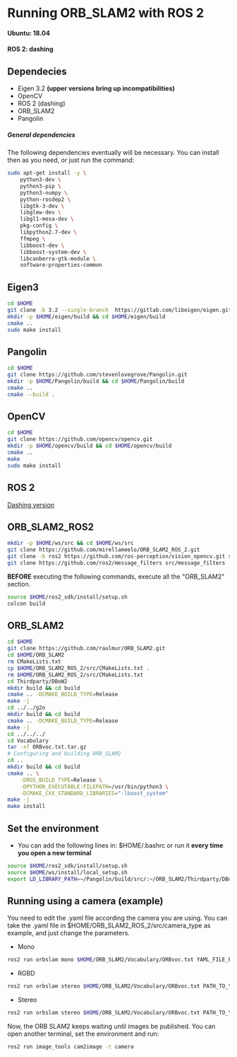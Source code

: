 # Running ORB_SLAM2 with ROS 2
#### Ubuntu: 18.04
#### ROS 2: dashing


## Dependecies

- Eigen 3.2 **(upper versions bring up incompatibilities)**
- OpenCV
- ROS 2 (dashing)
- ORB_SLAM2
- Pangolin


##### General dependencies

The following dependencies eventually will be necessary. You can install then as you need, or just run the command:

```bash 
sudo apt-get install -y \
	python3-dev \
	python3-pip \
	python3-numpy \
	python-rosdep2 \
	libgtk-3-dev \
	libglew-dev \
	libgl1-mesa-dev \
	pkg-config \
	libpython2.7-dev \
	ffmpeg \
	libboost-dev \
	libboost-system-dev \
	libcanberra-gtk-module \
	software-properties-common
```

## Eigen3

```bash
cd $HOME
git clone -b 3.2 --single-branch  https://gitlab.com/libeigen/eigen.git
mkdir -p $HOME/eigen/build && cd $HOME/eigen/build
cmake ..
sudo make install
```

## Pangolin 

```bash
cd $HOME
git clone https://github.com/stevenlovegrove/Pangolin.git
mkdir -p $HOME/Pangolin/build && cd $HOME/Pangolin/build
cmake ..
cmake --build .
```

## OpenCV

``` bash
cd $HOME
git clone https://github.com/opencv/opencv.git
mkdir -p $HOME/opencv/build && cd $HOME/opencv/build 
cmake ..
make 
sudo make install
```

## ROS 2
[Dashing version](https://index.ros.org/doc/ros2/Installation/Dashing/Linux-Install-Debians/)


## ORB_SLAM2_ROS2 

``` bash
mkdir -p $HOME/ws/src && cd $HOME/ws/src
git clone https://github.com/mirellameelo/ORB_SLAM2_ROS_2.git
git clone -b ros2 https://github.com/ros-perception/vision_opencv.git src/vision_opencv
git clone https://github.com/ros2/message_filters src/message_filters
```

**BEFORE** executing the following commands, execute all the "ORB_SLAM2" section.

``` bash
source $HOME/ros2_sdk/install/setup.sh 
colcon build
```

## ORB_SLAM2

```bash 
cd $HOME
git clone https://github.com/raulmur/ORB_SLAM2.git
cd $HOME/ORB_SLAM2
rm CMakeLists.txt
cp $HOME/ORB_SLAM2_ROS_2/src/CMakeLists.txt .
rm $HOME/ORB_SLAM2_ROS_2/src/CMakeLists.txt
cd Thirdparty/DBoW2
mkdir build && cd build
cmake .. -DCMAKE_BUILD_TYPE=Release
make -j
cd ../../g2o
mkdir build && cd build
cmake .. -DCMAKE_BUILD_TYPE=Release
make -j
cd ../../../
cd Vocabulary
tar -xf ORBvoc.txt.tar.gz
# Configuring and building ORB_SLAM2
cd ..
mkdir build && cd build
cmake .. \
	-DROS_BUILD_TYPE=Release \
	-DPYTHON_EXECUTABLE:FILEPATH=/usr/bin/python3 \
	-DCMAKE_CXX_STANDARD_LIBRARIES="-lboost_system"
make -j
make install
```

## Set the environment

-  You can add the following lines in: $HOME/.bashrc or run it **every time you open a new terminal**

``` bash
source $HOME/ros2_sdk/install/setup.sh
source $HOME/ws/install/local_setup.sh
export LD_LIBRARY_PATH=~/Pangolin/build/src/:~/ORB_SLAM2/Thirdparty/DBoW2/lib:~/ORB_SLAM2/Thirdparty/g2o/lib:~/ORB_SLAM2/lib:$LD_LIBRARY_PATH
```

## Running using a camera (example)

You need to edit the .yaml file according the camera you are using. You can take the .yaml file in $HOME/ORB_SLAM2_ROS_2/src/camera_type  as example, and just change the parameters. 

- Mono

``` bash
ros2 run orbslam mono $HOME/ORB_SLAM2/Vocabulary/ORBvoc.txt YAML_FILE_PATH
```

- RGBD 

``` bash
ros2 run orbslam stereo $HOME/ORB_SLAM2/Vocabulary/ORBvoc.txt PATH_TO_YAML_CONFIG_FILE BOOL_RECTIFY
```

-  Stereo

``` bash
ros2 run orbslam stereo $HOME/ORB_SLAM2/Vocabulary/ORBvoc.txt PATH_TO_YAML_CONFIG_FILE BOOL_RECTIFY
```

Now, the ORB SLAM2 keeps waiting until images be published. You can open another terminal, set the environment and run:

``` bash
ros2 run image_tools cam2image -t camera
```

